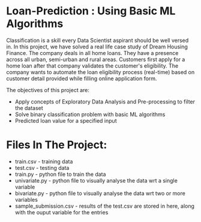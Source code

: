 # Loan-Prediction : Using Basic ML Algorithms

Classification is a skill every Data Scientist aspirant should be well versed in. In this project, we have solved a real life case study of Dream Housing Finance. The company deals in all home loans. They have a presence across all urban, semi-urban and rural areas. Customers first apply for a home loan after that company validates the customer's eligibility. The company wants to automate the loan eligibility process (real-time) based on customer detail provided while filling online application form.


The objectives of this project are:
* Apply concepts of Exploratory Data Analysis and Pre-processing to filter
the dataset
* Solve binary classification problem with basic ML algorithms
* Predicted loan value for a specified input


# Files In The Project:

* train.csv - training data
* test.csv - testing data
* train.py - python file to train the data
* univariate.py - python file to visually analyse the data wrt a single variable
* bivariate.py - python file to visually analyse the data wrt two or more variables
* sample_submission.csv - results of the test.csv are stored in here, along with the ouput variable for the entries

